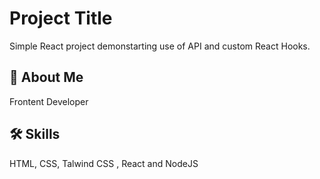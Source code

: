# Project Title

Simple React project demonstarting use of API and custom React Hooks.



## 🚀 About Me
Frontent Developer 


## 🛠 Skills
HTML, CSS, Talwind CSS , React and NodeJS